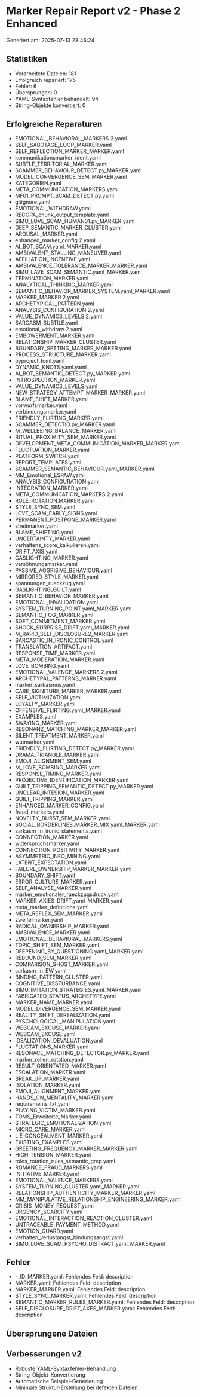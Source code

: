 
# Marker Repair Report v2 - Phase 2 Enhanced
Generiert am: 2025-07-13 23:46:24

## Statistiken
- Verarbeitete Dateien: 181
- Erfolgreich repariert: 175
- Fehler: 6
- Übersprungen: 0
- YAML-Syntaxfehler behandelt: 94
- String-Objekte konvertiert: 0

## Erfolgreiche Reparaturen
- EMOTIONAL_BEHAVIORAL_MARKERS 2.yaml
- SELF_SABOTAGE_LOOP_MARKER.yaml
- SELF_REFLECTION_MARKER_MARKER.yaml
- kommunikationsmarker_ident.yaml
- SUBTLE_TERRITORIAL_MARKER.yaml
- SCAMMER_BEHAVIOUR_DETECT.py_MARKER.yaml
- MODEL_CONVERGENCE_SEM_MARKER.yaml
- KATEGORIEN.yaml
- META_COMMUNICATION_MARKERS.yaml
- MF01_PROMPT_SCAM_DETECT.py.yaml
- gitignore.yaml
- EMOTIONAL_WITHDRAW.yaml
- RECOPA_chunk_output_template.yaml
- SIMU_LOVE_SCAM_HUMAN01.py_MARKER.yaml
- DEEP_SEMANTIC_MARKER_CLUSTER.yaml
- AROUSAL_MARKER.yaml
- enhanced_marker_config 2.yaml
- AI_BOT_SCAM.yaml_MARKER.yaml
- AMBIVALENT_STALLING_MANEUVER.yaml
- AFFILIATION_INCENTIVE.yaml
- AMBIVALENCE_TOLERANCE_MARKER_MARKER.yaml
- SIMU_LAVE_SCAM_SEMANTIC.yaml_MARKER.yaml
- TERMINATION_MARKER.yaml
- ANALYTICAL_THINKING_MARKER.yaml
- SEMANTIC_BEHAVIOR_MARKER_SYSTEM.yaml_MARKER.yaml
- MARKER_MARKER 2.yaml
- ARCHETYPICAL_PATTERN.yaml
- ANALYSIS_CONFIGURATION 2.yaml
- VALUE_DYNAMICS_LEVELS 2.yaml
- SARCASM_SUBTILE.yaml
- emotional_withdraw 2.yaml
- EMBOWERMENT_MARKER.yaml
- RELATIONSHIP_MARKER_CLUSTER.yaml
- BOUNDARY_SETTING_MARKER_MARKER.yaml
- PROCESS_STRUCTURE_MARKER.yaml
- pyproject_toml.yaml
- DYNAMIC_KNOTS.yaml.yaml
- AI_BOT_SEMANTIC_DETECT.py_MARKER.yaml
- INTROSPECTION_MARKER.yaml
- VALUE_DYNAMICS_LEVELS.yaml
- NEW_STRATEGY_ATTEMPT_MARKER_MARKER.yaml
- BLAME_SHIFT_MARKER.yaml
- vorwurfsmarker.yaml
- verbindungsmarker.yaml
- FRIENDLY_FLIRTING_MARKER.yaml
- SCAMMER_DETECTIO.py_MARKER.yaml
- M_WELLBEING_BALANCE_MARKER.yaml
- RITUAL_PROXIMITY_SEM_MARKER.yaml
- DEVELOPMENT_META_COMMUNICATION_MARKER_MARKER.yaml
- FLUCTUATION_MARKER.yaml
- PLATFORM_SWITCH.yaml
- REPORT_TEMPLATES.yaml
- SCAMMER_SEMANTIC_BEHAVIOUR.yaml_MARKER.yaml
- MM_Emotional_ESPAW.yaml
- ANALYSIS_CONFIGURATION.yaml
- INTEGRATION_MARKER.yaml
- META_COMMUNICATION_MARKERS 2.yaml
- ROLE_ROTATION.MARKER.yaml
- STYLE_SYNC_SEM.yaml
- LOVE_SCAM_EARLY_SIGNS.yaml
- PERMANENT_POSTPONE_MARKER.yaml
- streitmarker.yaml
- BLAME_SHIFTING.yaml
- UNCERTAINTY_MARKER.yaml
- verhaltens_score_kalkulieren.yaml
- DRIFT_AXIS.yaml
- GASLIGHTING_MARKER.yaml
- versöhnungsmarker.yaml
- PASSIVE_AGGRISIVE_BEHAVIOUR.yaml
- MIRRORED_STYLE_MARKER.yaml
- spannungen_rueckzug.yaml
- GASLIGHTING_GUILT.yaml
- SEMANTIC_BEHAVIOR_MARKER.yaml
- EMOTIONAL_INVALIDATION.yaml
- SYSTEM_TURNING_POINT.yaml_MARKER.yaml
- SEMANTIC_FOG_MARKER.yaml
- SOFT_COMMITMENT_MARKER.yaml
- SHOCK_SURPRISE_DRIFT.yaml_MARKER.yaml
- M_RAPID_SELF_DISCLOSURE2_MARKER.yaml
- SARCASTIC_IN_IRONIC_CONTROL.yaml
- TRANSLATION_ARTIFACT.yaml
- RESPONSE_TIME_MARKER.yaml
- META_MODERATION_MARKER.yaml
- LOVE_BOMBING.yaml
- EMOTIONAL_VALENCE_MARKERS 2.yaml
- ARCHETYPAL_PATTERNS_MARKER.yaml
- marker_sarkasmus.yaml
- CARE_SIGNITURE_MARKER_MARKER.yaml
- SELF_VICTIMIZATION.yaml
- LOYALTY_MARKER.yaml
- OFFENSIVE_FLIRTING.yaml_MARKER.yaml
- EXAMPLES.yaml
- SWAYING_MARKER.yaml
- RESONANZ_MATCHING_MARKER_MARKER.yaml
- SILENT_TREATMENT_MARKER.yaml
- wutmarker.yaml
- FRIENDLY_FLIRTING_DETECT.py_MARKER.yaml
- DRAMA_TRIANGLE_MARKER.yaml
- EMOJI_ALIGNMENT_SEM.yaml
- M_LOVE_BOMBING_MARKER.yaml
- RESPONSE_TIMING_MARKER.yaml
- PROJECTIVE_IDENTIFICATION_MARKER.yaml
- GUILT_TRIPPING_SEMANTIC_DETECT.py_MARKER.yaml
- UNCLEAR_INTESION_MARKER.yaml
- GUILT_TRIPPING_MARKER.yaml
- ENHANCED_MARKER_CONFIG.yaml
- fraud_markers.yaml
- NOVELTY_BURST_SEM_MARKER.yaml
- SOCIAL_BORDERLINES_MARKER_MIX.yaml_MARKER.yaml
- sarkasm_in_ironic_statements.yaml
- CONNECTION_MARKER.yaml
- widerspruchsmarker.yaml
- CONNECTION_POSITIVITY_MARKER.yaml
- ASYMMETRIC_INFO_MINING.yaml
- LATENT_EXPECTATION.yaml
- FAILURE_OWNERSHIP_MARKER_MARKER.yaml
- BOUNDARY_SHIFT.yaml
- ERROR_CULTURE_MARKER.yaml
- SELF_ANALYSE_MARKER.yaml
- marker_emotionaler_rueckzugsdruck.yaml
- MARKER_AXIES_DRIFT.yaml_MARKER.yaml
- meta_marker_definitions.yaml
- META_REFLEX_SEM_MARKER.yaml
- zweifelmarker.yaml
- RADICAL_OWNERSHIP_MARKER.yaml
- AMBIVALENCE_MARKER.yaml
- EMOTIONAL_BEHAVIORAL_MARKERS.yaml
- TOPIC_SHIFT_SEM_MARKER.yaml
- DEEPENING_BY_QUESTIONING.yaml_MARKER.yaml
- REBOUND_SEM_MARKER.yaml
- COMPARISON_GHOST_MARKER.yaml
- sarkasm_in_EW.yaml
- BINDING_PATTERN_CLUSTER.yaml
- COGNITIVE_DISSTURBANCE.yaml
- SIMU_IMITATION_STRATEGIES.yaml_MARKER.yaml
- FABRICATED_STATUS_ARCHETYPE.yaml
- MARKER_NAME_MARKER.yaml
- MODEL_DIVERGENCE_SEM_MARKER.yaml
- REALITY_SHIFT_DEREALIZATION.yaml
- PYSCHOLOGICAL_MANIPULATION.yaml
- WEBCAM_EXCUSE_MARKER.yaml
- WEBCAM_EXCUSE.yaml
- IDEALIZATION_DEVALUATION.yaml
- FLUCTATIONS_MARKER.yaml
- RESONACE_MATCHING_DETECTOR.py_MARKER.yaml
- marker_rollen_rotation.yaml
- RESULT_ORIENTATED_MARKER.yaml
- ESCALATION_MARKER.yaml
- BREAK_UP_MARKER.yaml
- ISOLATION_MARKER.yaml
- EMOJI_ALIGNMENT_MARKER.yaml
- HANDS_ON_MENTALITY_MARKER.yaml
- requirements_txt.yaml
- PLAYING_VICTIM_MARKER.yaml
- TOMS_Erweiterte_Marker.yaml
- STRATEGIC_EMOTIONALIZATION.yaml
- MICRO_CARE_MARKER.yaml
- LIE_CONCEALMENT_MARKER.yaml
- EXISTING_EXAMPLES.yaml
- GREETING_FREQUENCY_MARKER_MARKER.yaml
- HIGH_TENSION_MARKER.yaml
- roles_rotation_rules_semantic_grep.yaml
- ROMANCE_FRAUD_MARKERS.yaml
- INITIATIVE_MARKER.yaml
- EMOTIONAL_VALENCE_MARKERS.yaml
- SYSTEM_TURNING_CLUSTER.yaml_MARKER.yaml
- RELATIONSHIP_AUTHENTICITY_MARKER_MARKER.yaml
- MM_MANIPULATIVE_RELATIONSHIP_ENGINEERING_MARKER.yaml
- CRISIS_MONEY_REQUEST.yaml
- URGENCY_SCARCITY.yaml
- EMOTIONAL_INTERACTION_REACTION_CLUSTER.yaml
- UNTRACEABLE_PAYMENT_METHOD.yaml
- EMOTION_GUARD.yaml
- verhalten_verlustangst_bindungsangst.yaml
- SIMU_LOVE_SCAM_PSYCHO_DISTRACT.yaml_MARKER.yaml

## Fehler
- -_ID_MARKER.yaml: Fehlendes Feld: description
- MARKER.yaml: Fehlendes Feld: description
- MARKER_MARKER.yaml: Fehlendes Feld: description
- STYLE_SYNC_MARKER.yaml: Fehlendes Feld: description
- SEMANTIC_MARKER_RULES_MARKER.yaml: Fehlendes Feld: description
- SELF_DISCLOSURE_DRIFT_AXES_MARKER.yaml: Fehlendes Feld: description

## Übersprungene Dateien


## Verbesserungen v2
- Robuste YAML-Syntaxfehler-Behandlung
- String-Objekt-Konvertierung
- Automatische Beispiel-Generierung
- Minimale Struktur-Erstellung bei defekten Dateien

